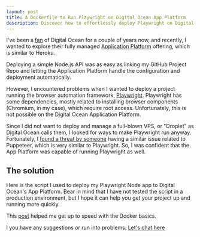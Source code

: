 ```yaml
---
layout: post
title: A Dockerfile to Run Playwright on Digital Ocean App Platform
description: Discover how to effortlessly deploy Playwright on Digital Ocean's App Platform through our expert guide. Learn to navigate dependency and root access issues for browser automation projects. Ideal for developers looking for a hassle-free deployment without the complexity of managing a VPS. Access our proven script for Digital Ocean to fast-track your Playwright project's success. Perfect for enhancing your web automation tasks.
---
```


I've been a [fan](https://jannikweyrich.com/blog/2016/09/24/how-to-setup-united-domains-with-digital-ocean.html) of Digital Ocean for a couple of years now, and recently, I wanted to explore their fully managed [Application Platform](https://www.digitalocean.com/products/app-platform) offering, which is similar to Heroku.

Deploying a simple Node.js API was as easy as linking my GitHub Project Repo and letting the Application Platform handle the configuration and deployment automatically.

However, I encountered problems when I wanted to deploy a project running the browser automation framework, [Playwright](https://playwright.dev/). Playwright has some dependencies, mostly related to installing browser components (Chromium, in my case), which require root access. Unfortunately, this is not possible on the Digital Ocean Application Platform.

Since I did not want to deploy and manage a full-blown VPS, or "Droplet" as Digital Ocean calls them, I looked for ways to make Playwright run anyway. Fortunately, I [found a threat by someone](https://gist.github.com/BrianVia/5826f1057e2d6c07836a2c3fc5ce4104) having a similar issue related to Puppeteer, which is very similar to Playwright. So, I was confident that the App Platform was capable of running Playwright as well.

## The solution

Here is the script I used to deploy my Playwright Node app to Digital Ocean's App Platform. Bear in mind that I have not tested the script in a production environment, but I hope it can help you get your project up and running more quickly.

<script src="https://gist.github.com/jnkwrych/c647d8653515dc676f7369507795b9d8.js"></script>

This [post](https://medium.com/@sumitbhanushali16/production-ready-nodejs-build-using-docker-and-npm-4bda3d28f6ea) helped me get up to speed with the Docker basics.

I you have any suggestions or run into problems: [Let's chat here](https://gist.github.com/jnkwrych/c647d8653515dc676f7369507795b9d8#file-dockerfile)
